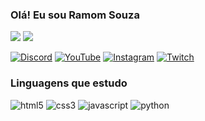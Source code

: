 

### Olá! Eu sou Ramom Souza 


<div style="display: inline-block;">
    <img aling="center" src="https://github-readme-stats.vercel.app/api?username=ramomsouza07&show_icons=true&theme=synthwave">
    <img aling="center" src="https://github-readme-stats.vercel.app/api/top-langs/?username=ramomsouza07&layout=donut&theme=synthwave">
</div>

[![Discord](https://img.shields.io/badge/Discord-7289DA?style=for-the-badge&logo=discord&logoColor=white
)](https://discord.com/)
[![YouTube](https://img.shields.io/badge/YouTube-FF0000?style=for-the-badge&logo=youtube&logoColor=white)](https://youtube.com/)
[![Instagram](https://img.shields.io/badge/Instagram-E4405F?style=for-the-badge&logo=instagram&logoColor=white)](https://instagram.com/)
[![Twitch](https://img.shields.io/badge/Twitch-9146FF?style=for-the-badge&logo=twitch&logoColor=white)](https://twitch.tv/)

### Linguagens que estudo
<div style="display: inline-block;">
    <img aling="center" src="https://img.shields.io/badge/HTML5-E34F26?style=for-the-badge&logo=html5&logoColor=white" alt="html5">
    <img aling="center" src="https://img.shields.io/badge/CSS3-1572B6?style=for-the-badge&logo=css3&logoColor=white" alt="css3">
    <img aling="center" src="https://img.shields.io/badge/JavaScript-323330?style=for-the-badge&logo=javascript&logoColor=F7DF1E" alt="javascript">
    <img aling="center" src="https://img.shields.io/badge/Python-14354C?style=for-the-badge&logo=python&logoColor=white" alt="python">
</div>
